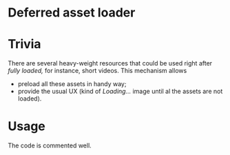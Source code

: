 # Deferred asset loader

# Trivia
There are several heavy-weight resources that could be used right after _fully loaded,_ for instance, short videos.
This mechanism allows

- preload all these assets in handy way;
- provide the usual UX (kind of _Loading..._ image until al the assets are not loaded).

# Usage
The code is commented well.
